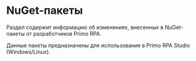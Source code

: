 # NuGet-пакеты

Раздел содержит информацию об изменениях, внесенных в NuGet-пакеты от разработчиков Primo RPA. 

Данные пакеты предназначены для использования в Primo RPA Studio (Windows/Linux).
